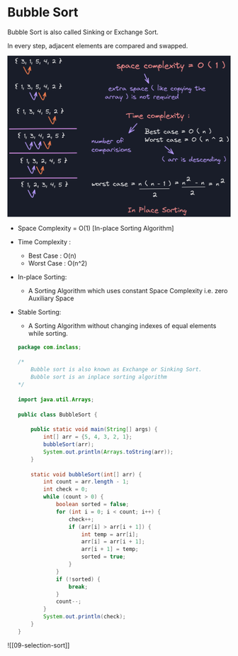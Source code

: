 # Bubble Sort

Bubble Sort is also called Sinking or Exchange Sort.

In every step, adjacent elements are compared and swapped.

![](/Java/08-bubble-sort/image1.png)

-   Space Complexity = O(1) [In-place Sorting Algorithm]
    
-   Time Complexity :
    
    -   Best Case : O(n)
    -   Worst Case : O(n^2)
    
-   In-place Sorting:
    -   A Sorting Algorithm which uses constant Space Complexity i.e. zero Auxiliary Space
-   Stable Sorting:
    -   A Sorting Algorithm without changing indexes of equal elements while sorting.


	```java
	package com.inclass;
	
	/*
	    Bubble sort is also known as Exchange or Sinking Sort.
	    Bubble sort is an inplace sorting algorithm
	*/
	
	import java.util.Arrays;
	
	public class BubbleSort {
	    
	    public static void main(String[] args) {
	        int[] arr = {5, 4, 3, 2, 1};
	        bubbleSort(arr);
	        System.out.println(Arrays.toString(arr));
	    }
	    
	    static void bubbleSort(int[] arr) {
	        int count = arr.length - 1;
	        int check = 0;
	        while (count > 0) {
	            boolean sorted = false;
	            for (int i = 0; i < count; i++) {
	                check++;
	                if (arr[i] > arr[i + 1]) {
	                    int temp = arr[i];
	                    arr[i] = arr[i + 1];
	                    arr[i + 1] = temp;
	                    sorted = true;
	                }
	            }
	            if (!sorted) {
	                break;
	            }
	            count--;
	        }
	        System.out.println(check);
	    }
	}
	```

![[09-selection-sort]]
